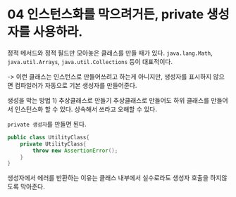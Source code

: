 # 04 인스턴스화를 막으려거든, private 생성자를 사용하라.
정적 메서드와 정적 필드만 모아놓은 클래스를 만들 때가 있다.
`java.lang.Math`, `java.util.Arrays`, `java.util.Collections` 등이 대표적이다.

-> 이런 클래스는 인스턴스로 만들어쓰려고 하는게 아니지만, 생성자를 표시하지 않으면 컴파일러가 자동으로 기본 생성자를 만들어준다.

생성을 막는 방법 1) 추상클래스로 만들기
추상클래스로 만들어도 하위 클래스를 만들어서 인스턴스화 할 수 있다. 상속해서 쓰라고 오해할 수 있다.

`private 생성자`를 만들면 된다.

```java
public class UtilityClass{
    private UtilityClass{
        throw new AssertionError();
    }
}
```
생성자에서 에러를 반환하는 이유는 클래스 내부에서 실수로라도 생성자 호출을 하지않도록 막아준다.